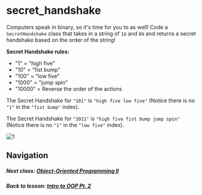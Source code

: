 # secret_handshake
Computers speak in binary, so it's time for you to as well! Code a `SecretHandshake` class that takes in a string of `1`s and `0`s and returns a secret handshake based on the order of the string!  
  
**Secret Handshake rules:**    
- "1" = "high five"  
- "10" = "fist bump"  
- "100" = "low five"  
- "1000" = "jump spin"  
- "10000" = Reverse the order of the actions

The Secret Handshake for `"101"` is `"high five low five"` (Notice there is no `"1"` in the `"fist bump"` index).  

The Secret Handshake for `"1011"` is `"high five fist bump jump spin"` (Notice there is no `"1"` in the `"low five"` index).  

![1](http://i.imgur.com/vK2NJTB.gif)  

## Navigation  
##### Next class: [Object-Oriented Programming II](https://github.com/Coderdotnew/intro_web_apps_bs/tree/master/07_class)  
##### Back to lesson: [Intro to OOP Pt. 2](https://github.com/Coderdotnew/intro_web_apps_bs/tree/master/06_class/02_object_orientation_pt2)